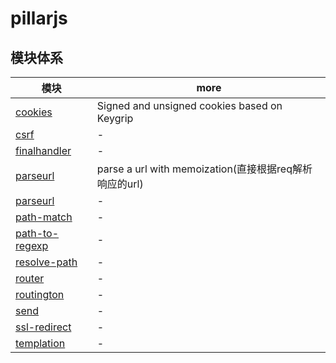 # pillarjs

## 模块体系

模块                                               | more
------------------------------------------------ | ---------------------------------------------
[cookies](https://github.com/pillarjs/cookies)   | Signed and unsigned cookies based on Keygrip
[csrf]()                                         | -
[finalhandler]()                                 | -
[parseurl](https://github.com/pillarjs/parseurl) | parse a url with memoization(直接根据req解析响应的url)
[parseurl]()                                     | -
[path-match]()                                   | -
[path-to-regexp]()                               | -
[resolve-path]()                                 | -
[router]()                                       | -
[routington]()                                   | -
[send]()                                         | -
[ssl-redirect]()                                 | -
[templation]()                                   | -
